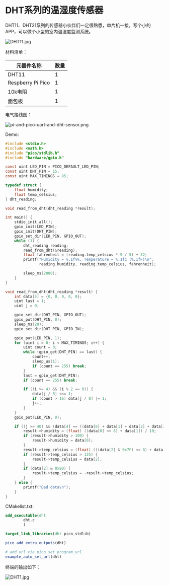 # DHT系列的温湿度传感器

DHT11、DHT21系列的传感器小伙伴们一定很熟悉，单片机一接，写个小的APP，可以做个小型的室内温湿度监测系统。

![DHT11.jpg](https://github.com/zihan987/Raspberry-Pi-Pico/blob/main/images/DHT11.jpg?raw=true)

材料清单：

| 元器件名称        | 数量 |
| ----------------- | ---- |
| DHT11             | 1    |
| Respberry Pi Pico | 1    |
| 10k电阻           | 1    |
| 面包板            | 1    |

电气接线图：

![pi-and-pico-uart-and-dht-sensor.png](https://github.com/zihan987/Raspberry-Pi-Pico/blob/main/images/pi-and-pico-uart-and-dht-sensor.png?raw=true)

Demo:

```c
#include <stdio.h>
#include <math.h>
#include "pico/stdlib.h"
#include "hardware/gpio.h"

const uint LED_PIN = PICO_DEFAULT_LED_PIN;
const uint DHT_PIN = 15;
const uint MAX_TIMINGS = 85;

typedef struct {
    float humidity;
    float temp_celsius;
} dht_reading;

void read_from_dht(dht_reading *result);

int main() {
    stdio_init_all();
    gpio_init(LED_PIN);
    gpio_init(DHT_PIN);
    gpio_set_dir(LED_PIN, GPIO_OUT);
    while (1) {
        dht_reading reading;
        read_from_dht(&reading);
        float fahrenheit = (reading.temp_celsius * 9 / 5) + 32;
        printf("Humidity = %.1f%%, Temperature = %.1fC (%.1fF)\n",
               reading.humidity, reading.temp_celsius, fahrenheit);

        sleep_ms(2000);
    }
}

void read_from_dht(dht_reading *result) {
    int data[5] = {0, 0, 0, 0, 0};
    uint last = 1;
    uint j = 0;

    gpio_set_dir(DHT_PIN, GPIO_OUT);
    gpio_put(DHT_PIN, 0);
    sleep_ms(20);
    gpio_set_dir(DHT_PIN, GPIO_IN);

    gpio_put(LED_PIN, 1);
    for (uint i = 0; i < MAX_TIMINGS; i++) {
        uint count = 0;
        while (gpio_get(DHT_PIN) == last) {
            count++;
            sleep_us(1);
            if (count == 255) break;
        }
        last = gpio_get(DHT_PIN);
        if (count == 255) break;

        if ((i >= 4) && (i % 2 == 0)) {
            data[j / 8] <<= 1;
            if (count > 16) data[j / 8] |= 1;
            j++;
        }
    }
    gpio_put(LED_PIN, 0);

    if ((j >= 40) && (data[4] == ((data[0] + data[1] + data[2] + data[3]) & 0xFF))) {
        result->humidity = (float) ((data[0] << 8) + data[1]) / 10;
        if (result->humidity > 100) {
            result->humidity = data[0];
        }
        result->temp_celsius = (float) (((data[2] & 0x7F) << 8) + data[3]) / 10;
        if (result->temp_celsius > 125) {
            result->temp_celsius = data[2];
        }
        if (data[2] & 0x80) {
            result->temp_celsius = -result->temp_celsius;
        }
    } else {
        printf("Bad data\n");
    }
}
```

CMakelist.txt:

```cmake
add_executable(dht
        dht.c
        )

target_link_libraries(dht pico_stdlib)

pico_add_extra_outputs(dht)

# add url via pico_set_program_url
example_auto_set_url(dht)
```

终端的输出如下：

![DHT1.jpg](https://github.com/zihan987/Raspberry-Pi-Pico/blob/main/images/DHT1.jpg?raw=true)